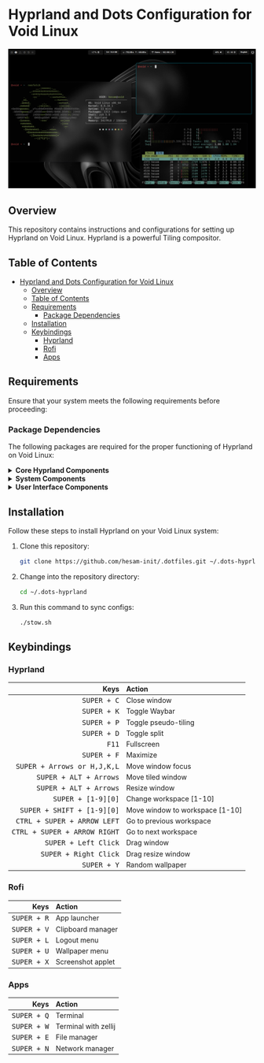 # Hyprland and Dots Configuration for Void Linux

![Hyprland Logo](./.github/assets/hyprland.png)

## Overview

This repository contains instructions and configurations for setting up Hyprland on Void Linux. Hyprland is a powerful Tiling compositor.

## Table of Contents

- [Hyprland and Dots Configuration for Void Linux](#hyprland-and-dots-configuration-for-void-linux)
  - [Overview](#overview)
  - [Table of Contents](#table-of-contents)
  - [Requirements](#requirements)
    - [Package Dependencies](#package-dependencies)
  - [Installation](#installation)
  - [Keybindings](#keybindings)
    - [Hyprland](#hyprland)
    - [Rofi](#rofi)
    - [Apps](#apps)

## Requirements

Ensure that your system meets the following requirements before proceeding:

### Package Dependencies

The following packages are required for the proper functioning of Hyprland on Void Linux:

<details>
  <summary><strong>Core Hyprland Components</strong></summary>

  - [Void-Hyprland](https://github.com/Makrennel/hyprland-void)
  - hyprland
  - hyprland-protocols
  - xdg-dbus-proxy
  - xdg-desktop-portal-hyprland
  - xdg-desktop-portal
  - xdg-desktop-portal-wlr
  - xdg-desktop-portal-gtk
  - xdg-utils
  - wayland
  - wayland-protocols
</details>

<details>
  <summary><strong>System Components</strong></summary>

  - dbus : service
  - seatd : service
  - elogind : service
  - polkit : service
  - bluez : service
  - network : wpa_supplicant wifish wpa-cute wpa_gui or NetworkManager nmtui
  - sddm or lightdm or [ly](https://github.com/fairyglade/ly) : service
  - xorg
  - Dev tools : git [rust](https://www.rust-lang.org/learn/get-started) nvm base-devel
  - Repos : void-repo-multilib void-repo-nonfree
  - gnome-keyring
  - polkit-gnome
  - mesa-dri
  - Vulkan : Vulkan-Headers Vulkan-Tools Vulkan-ValidationLayers-32bit mesa-vulkan-radeon mesa-vulkan-radeon-32bit vulkan-loader vulkan-loader-32bit libspa-vulkan libspa-vulkan-32bit amdvlk
  - qt : qt5 qt5-wayland qt6-wayland
  - xcb : all
  - [Audio and Video](https://docs.voidlinux.org/config/media/pipewire.html) : pipewire wireplumber
  - stow
  - inotify-tools
  - ffmpeg
  - mtpfs
  - gvfs-mtp
  - blueman
  - libnotify
</details>

<details>
  <summary><strong>User Interface Components</strong></summary>

  - Waybar
  - swaybg
  - mpvpaper
  - [swww](https://github.com/LGFae/swww) : path /usr/local/bin
  - playerctl
  - swaylock or [swaylock-effects](https://github.com/mortie/swaylock-effects)
  - avizo
  - grim
  - slurp
  - jq
  - cliphist
  - wl-clipboard
  - dunst
  - swayidle
  - swappy
  - rofi
  - font-awesome-6
</details>


## Installation

Follow these steps to install Hyprland on your Void Linux system:

1. Clone this repository:

   ```bash
   git clone https://github.com/hesam-init/.dotfiles.git ~/.dots-hyprland
   ```

2. Change into the repository directory:

   ```bash
   cd ~/.dots-hyprland
   ```

3. Run this command to sync configs:

   ```bash
   ./stow.sh
   ```

## Keybindings

### Hyprland

|                                  Keys | Action                          |
| ------------------------------------: | :------------------------------ |
|                  <kbd>SUPER + C</kbd> | Close window                    |
|                  <kbd>SUPER + K</kbd> | Toggle Waybar                   |
|                  <kbd>SUPER + P</kbd> | Toggle pseudo-tiling            |
|                  <kbd>SUPER + D</kbd> | Toggle split                    |
|                        <kbd>F11</kbd> | Fullscreen                      |
|                  <kbd>SUPER + F</kbd> | Maximize                        |
|  <kbd>SUPER + Arrows or H,J,K,L</kbd> | Move window focus               |
|       <kbd>SUPER + ALT + Arrows</kbd> | Move tiled window               |
|       <kbd>SUPER + ALT + Arrows</kbd> | Resize window                   |
|           <kbd>SUPER + [1-9][0]</kbd> | Change workspace [1-10]         |
|   <kbd>SUPER + SHIFT + [1-9][0]</kbd> | Move window to workspace [1-10] |
|  <kbd>CTRL + SUPER + ARROW LEFT</kbd> | Go to previous workspace        |
| <kbd>CTRL + SUPER + ARROW RIGHT</kbd> | Go to next workspace            |
|         <kbd>SUPER + Left Click</kbd> | Drag window                     |
|        <kbd>SUPER + Right Click</kbd> | Drag resize window              |
|                  <kbd>SUPER + Y</kbd> | Random wallpaper                |

### Rofi

|                 Keys | Action            |
| -------------------: | :---------------- |
| <kbd>SUPER + R</kbd> | App launcher      |
| <kbd>SUPER + V</kbd> | Clipboard manager |
| <kbd>SUPER + L</kbd> | Logout menu       |
| <kbd>SUPER + U</kbd> | Wallpaper menu    |
| <kbd>SUPER + X</kbd> | Screenshot applet |


### Apps
|                 Keys | Action               |
| -------------------: | :------------------- |
| <kbd>SUPER + Q</kbd> | Terminal             |
| <kbd>SUPER + W</kbd> | Terminal with zellij |
| <kbd>SUPER + E</kbd> | File manager         |
| <kbd>SUPER + N</kbd> | Network manager      |
